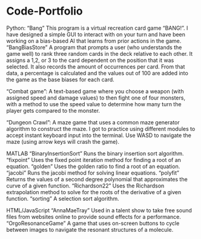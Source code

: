 # Code-Portfolio

Python:
“Bang”
This program is a virtual recreation card game “BANG!”. 
I have designed a simple GUI to interact with on your turn and have been working on a bias-based AI that learns from prior actions in the game.  
“BangBiasStore”
A program that prompts a user (who understands the game well)  to rank three random cards in the deck relative to each other.  It assigns a 1,2, or 3 to the card dependent on the position that it was selected. It also records the amount of occurrences per card.  From that data, a percentage is calculated and the values out of 100 are added into the game as the base biases for each card.

“Combat game”:
A text-based game where you choose a weapon (with assigned speed and damage values) to then fight one of four monsters, with a method to use the speed value to determine how many turn the player gets compared to the monster.

“Dungeon Crawl”:
A maze game that uses a common maze generator algorithm to construct the maze. I got to practice using different modules to accept instant keyboard input into the terminal. 
Use WASD to navigate the maze (using arrow keys will crash the game).


MATLAB
“BinaryInsertionSort”
Runs the binary insertion sort algorithm.
“fixpoint” 
Uses the fixed point iteration method for finding a root of an equation.
“golden”
Uses the golden ratio to find a root of an equation.
“jacobi”
Runs the jacobi method for solving linear equations.
“polyfit”
Returns the values of a second degree polynomial that approximates the curve of a given function.
“Richardson22”
Uses the Richardson extrapolation method to solve for the roots of the derivative of a given function.
“sorting”
A selection sort algorithm.

HTML/JavaScript
“AnnaMaeTray”
Used in a talent show to take free sound files from websites online to provide sound effects for a performance. 
“OrgoResonanceGame”
A game that uses on-screen buttons to cycle between images to navigate the resonant structures of a molecule. 
